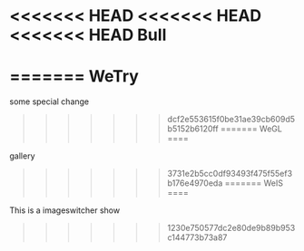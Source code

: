 <<<<<<< HEAD
<<<<<<< HEAD
<<<<<<< HEAD
Bull
====
=======
WeTry
=====

some special change
>>>>>>> dcf2e553615f0be31ae39cb609d5b5152b6120ff
=======
WeGL
====

gallery
>>>>>>> 3731e2b5cc0df93493f475f55ef3b176e4970eda
=======
WeIS
====

This is a imageswitcher show
>>>>>>> 1230e750577dc2e80de9b89b953c144773b73a87
